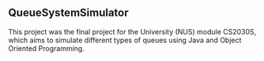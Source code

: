 ## QueueSystemSimulator

This project was the final project for the University (NUS) module CS2030S, which aims to simulate different types of queues using Java and Object Oriented Programming.
